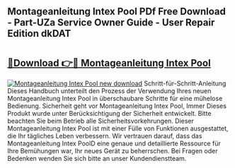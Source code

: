 ## Montageanleitung Intex Pool PDf Free Download - Part-UZa Service Owner Guide - User Repair Edition dkDAT

# <h2><a href="http://df77f6g.blite.top/?on=Montageanleitung+Intex+Pool">🔗Download 👉🔴 Montageanleitung Intex Pool</a></h2>

[![Montageanleitung Intex Pool new download](https://i.imgur.com/lujVjoI.png)](http://df77f6g.blite.top/?on=Montageanleitung+Intex+Pool)
Schritt-für-Schritt-Anleitung Dieses Handbuch unterteilt den Prozess der Verwendung Ihres neuen Montageanleitung Intex Pool in überschaubare Schritte für eine mühelose Bedienung. Sicherheit geht vor Montageanleitung Intex Pool, Immer Dieses Produkt wurde unter Berücksichtigung der Sicherheit entwickelt. Bitte beachten Sie beim Betrieb alle Sicherheitsvorkehrungen. Dieser Montageanleitung Intex Pool ist mit einer Fülle von Funktionen ausgestattet, die Ihr tägliches Leben verbessern. Wir vertrauen darauf, dass das Montageanleitung Intex PoolD eine genaue und detaillierte Ressource für Ihre Bemühungen war, Ihr neues Gerät zu beherrschen. Bei Fragen oder Bedenken wenden Sie sich bitte an unser Kundendienstteam.
